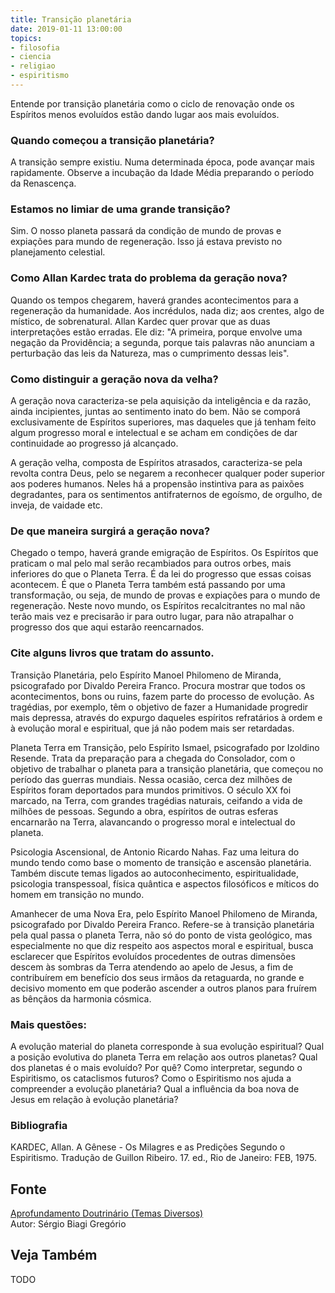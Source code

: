 ```yaml
---
title: Transição planetária
date: 2019-01-11 13:00:00
topics: 
- filosofia
- ciencia
- religiao
- espiritismo
---
```


Entende por transição planetária como o ciclo de renovação onde os Espíritos
menos evoluídos estão dando lugar aos mais evoluídos.

### Quando começou a transição planetária?
A transição sempre existiu. Numa determinada época, pode avançar mais
rapidamente. Observe a incubação da Idade Média preparando o período da
Renascença.

### Estamos no limiar de uma grande transição?
Sim. O nosso planeta passará da condição de mundo de provas e expiações
para mundo de regeneração. Isso já estava previsto no planejamento
celestial.

### Como Allan Kardec trata do problema da geração nova?
Quando os tempos chegarem, haverá grandes acontecimentos para a
regeneração da humanidade. Aos incrédulos, nada diz; aos crentes, algo
de místico, de sobrenatural. Allan Kardec quer provar que as duas
interpretações estão erradas. Ele diz: "A primeira, porque envolve uma
negação da Providência; a segunda, porque tais palavras não anunciam a
perturbação das leis da Natureza, mas o cumprimento dessas leis".

### Como distinguir a geração nova da velha?
A geração nova caracteriza-se pela aquisição da inteligência e da
razão, ainda incipientes, juntas ao sentimento inato do bem. Não se
comporá exclusivamente de Espíritos superiores, mas daqueles que já
tenham feito algum progresso moral e intelectual e se acham em condições
de dar continuidade ao progresso já alcançado.

A geração velha, composta de Espíritos atrasados, caracteriza-se pela
revolta contra Deus, pelo se negarem a reconhecer qualquer poder
superior aos poderes humanos. Neles há a propensão instintiva para as
paixões degradantes, para os sentimentos antifraternos de egoísmo, de
orgulho, de inveja, de vaidade etc.

### De que maneira surgirá a geração nova?
Chegado o tempo, haverá grande emigração de Espíritos. Os Espíritos que
praticam o mal pelo mal serão recambiados para outros orbes, mais
inferiores do que o Planeta Terra. É da lei do progresso que essas
coisas acontecem. É que o Planeta Terra também está passando por uma
transformação, ou seja, de mundo de provas e expiações para o mundo de
regeneração. Neste novo mundo, os Espíritos recalcitrantes no mal não
terão mais vez e precisarão ir para outro lugar, para não atrapalhar o
progresso dos que aqui estarão reencarnados.

### Cite alguns livros que tratam do assunto.

Transição Planetária, pelo Espírito Manoel Philomeno de Miranda,
psicografado por Divaldo Pereira Franco. Procura mostrar que todos os
acontecimentos, bons ou ruins, fazem parte do processo de evolução. As
tragédias, por exemplo, têm o objetivo de fazer a Humanidade progredir
mais depressa, através do expurgo daqueles espíritos refratários à ordem
e à evolução moral e espiritual, que já não podem mais ser retardadas.

Planeta Terra em Transição, pelo Espírito Ismael, psicografado por
Izoldino Resende. Trata da preparação para a chegada do Consolador, com
o objetivo de trabalhar o planeta para a transição planetária, que
começou no período das guerras mundiais. Nessa ocasião, cerca dez
milhões de Espíritos foram deportados para mundos primitivos. O século
XX foi marcado, na Terra, com grandes tragédias naturais, ceifando a
vida de milhões de pessoas. Segundo a obra, espíritos de outras esferas
encarnarão na Terra, alavancando o progresso moral e intelectual do
planeta.

Psicologia Ascensional, de Antonio Ricardo Nahas. Faz uma leitura do
mundo tendo como base o momento de transição e ascensão planetária.
Também discute temas ligados ao autoconhecimento, espiritualidade,
psicologia transpessoal, física quântica e aspectos filosóficos e
míticos do homem em transição no mundo.

Amanhecer de uma Nova Era, pelo Espírito Manoel Philomeno de Miranda,
psicografado por Divaldo Pereira Franco. Refere-se à transição
planetária pela qual passa o planeta Terra, não só do ponto de vista
geológico, mas especialmente no que diz respeito aos aspectos moral e
espiritual, busca esclarecer que Espíritos evoluídos procedentes de
outras dimensões descem às sombras da Terra atendendo ao apelo de Jesus,
a fim de contribuírem em benefício dos seus irmãos da retaguarda, no
grande e decisivo momento em que poderão ascender a outros planos para
fruírem as bênçãos da harmonia cósmica.

### Mais questões:

A evolução material do planeta corresponde à sua evolução espiritual?
Qual a posição evolutiva do planeta Terra em relação aos outros
planetas?
Qual dos planetas é o mais evoluído? Por quê?
Como interpretar, segundo o Espiritismo, os cataclismos futuros?
Como o Espiritismo nos ajuda a compreender a evolução planetária?
Qual a influência da boa nova de Jesus em relação à evolução planetária?

### Bibliografia
KARDEC, Allan. A Gênese - Os Milagres e as Predições Segundo o
Espiritismo. Tradução de Guillon Ribeiro. 17. ed., Rio de Janeiro: FEB,
1975.

## Fonte
[Aprofundamento Doutrinário (Temas Diversos)](https://sites.google.com/view/aprofundamentodoutrinario/transição-planetária)  
Autor: Sérgio Biagi Gregório



## Veja Também
TODO


